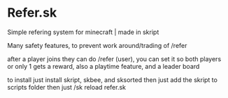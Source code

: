 # Refer.sk
Simple refering system for minecraft | made in skript

Many safety features, to prevent work around/trading of /refer

after a player joins they can do /refer (user), you can set it so both players or only 1 gets a reward, also a playtime feature, and a leader board

to install just install skript, skbee, and sksorted
then just add the skript to scripts folder
then just /sk reload refer.sk
